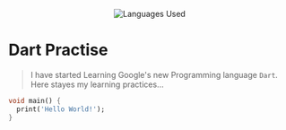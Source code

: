 <p align="center">
<img title="Languages Used" src="https://badge.langauge.io/dreygur/DartPractise" />
</p>

# Dart Practise
> I have started Learning Google's new Programming language `Dart`.  Here stayes my learning practices...

```dart
void main() {
  print('Hello World!');
}
```